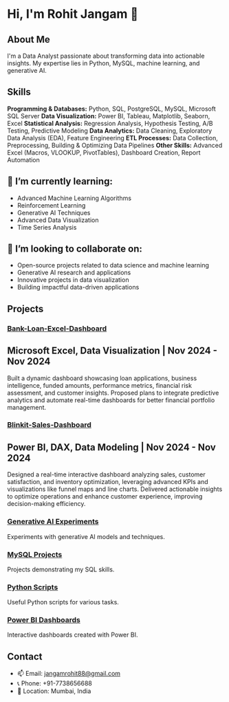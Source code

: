 # Hi, I'm Rohit Jangam 👋

## About Me
I'm a Data Analyst passionate about transforming data into actionable insights. My expertise lies in Python, MySQL, machine learning, and generative AI.

## Skills
**Programming & Databases:** Python, SQL, PostgreSQL, MySQL, Microsoft SQL Server
**Data Visualization:** Power BI, Tableau, Matplotlib, Seaborn, Excel
**Statistical Analysis:** Regression Analysis, Hypothesis Testing, A/B Testing, Predictive Modeling
**Data Analytics:** Data Cleaning, Exploratory Data Analysis (EDA), Feature Engineering
**ETL Processes:** Data Collection, Preprocessing, Building & Optimizing Data Pipelines
**Other Skills:** Advanced Excel (Macros, VLOOKUP, PivotTables), Dashboard Creation, Report Automation

## 🌱 I’m currently learning:
- Advanced Machine Learning Algorithms
- Reinforcement Learning
- Generative AI Techniques
- Advanced Data Visualization
- Time Series Analysis

## 👯 I’m looking to collaborate on:
- Open-source projects related to data science and machine learning
- Generative AI research and applications
- Innovative projects in data visualization
- Building impactful data-driven applications

## Projects
### [Bank-Loan-Excel-Dashboard ]([Bank-Loan-Excel-Dashboard](https://github.com/RohitGovindJangam/Bank-Loan-Excel-Dashboard))
## Microsoft Excel, Data Visualization                                                               |  Nov 2024 - Nov 2024
Built a dynamic dashboard showcasing loan applications, business intelligence, funded amounts, performance metrics, financial risk assessment, and customer insights.
Proposed plans to integrate predictive analytics and automate real-time dashboards for better financial portfolio management.


### [Blinkit-Sales-Dashboard](https://github.com/RohitGovindJangam/Blinkit-Sales-Dashboard)
## Power BI, DAX, Data Modeling                                                                                     |  Nov 2024 - Nov 2024
Designed a real-time interactive dashboard analyzing sales, customer satisfaction, and inventory optimization, leveraging advanced KPIs and visualizations like funnel maps and line charts.
Delivered actionable insights to optimize operations and enhance customer experience, improving decision-making efficiency.

### [Generative AI Experiments](https://github.com/your-username/generative-ai-experiments)
Experiments with generative AI models and techniques.

### [MySQL Projects](https://github.com/your-username/mysql-projects)
Projects demonstrating my SQL skills.

### [Python Scripts](https://github.com/your-username/python-scripts)
Useful Python scripts for various tasks.

### [Power BI Dashboards](https://github.com/your-username/power-bi-dashboards)
Interactive dashboards created with Power BI.

## Contact
- 📫 Email: [jangamrohit88@gmail.com](mailto:jangamrohit88@gmail.com)
- 📞 Phone: +91-7738656688
- 📍 Location: Mumbai, India

